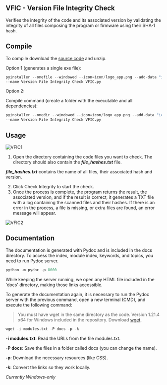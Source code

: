 ## VFIC - Version File Integrity Check

Verifies the integrity of the code and its associated version by validating the integrity of all files composing the program or firmware using their SHA-1 hash.


## Compile

To compile download the [source code](https://github.com/ATphonOS/VFIC/archive/refs/heads/main.zip) and unzip. 

Option 1 (generates a single exe file):

```Python
pyinstaller --onefile --windowed --icon=icon/logo_app.png --add-data "icon/logo_app.png;icon" 
--name Version File Integrity Check VFIC.py
```

Option 2:

Compile command (create a folder with the executable and all dependencies):

```Python
pyinstaller --onedir --windowed --icon=icon/logo_app.png --add-data "icon/logo_app.png;icon" 
--name Version File Integrity Check VFIC.py
```


## Usage

![VFIC1](https://github.com/user-attachments/assets/b6df1496-6a6a-4edb-9680-c31c4b12d752)


1. Open the directory containing the code files you want to check. The directory should also contain the ***file_hashes.txt*** file.

 ***file_hashes.txt*** contains the name of all files, their associated hash and version. 
 
2. Click Check Integrity to start the check.
3. Once the process is complete, the program returns the result, the associated version, and if the result is correct, it generates a TXT file with a log containing the scanned files and their hashes. If there is an error in the process, a file is missing, or extra files are found, an error message will appear.
 
 ![VFIC2](https://github.com/user-attachments/assets/23c3f14f-6acc-44cb-8615-37846fba2bbc)


## Documentation

The documentation is generated with Pydoc and is included in the docs directory. To access the index, module index, keywords, and topics, you need to run Pydoc server.

```Python
python -m pydoc -p 8000
```

While keeping the server running, we open any HTML file included in the 'docs' directory, making those links accessible.

To generate the documentation again, it is necessary to run the Pydoc server with the previous command, open a new terminal (CMD), and execute the following command:

> You must have wget in the same directory as the code. Version 1.21.4 x64 for Windows included in the repository. Download [wget](https://eternallybored.org/misc/wget/).


```Python
wget -i modules.txt -P docs -p -k
```

**-i modules.txt**: Read the URLs from the file modules.txt.

**-P docs**: Save the files in a folder called docs (you can change the name).

**-p**: Download the necessary resources (like CSS).

**-k**: Convert the links so they work locally.

*Currently Windows-only*
